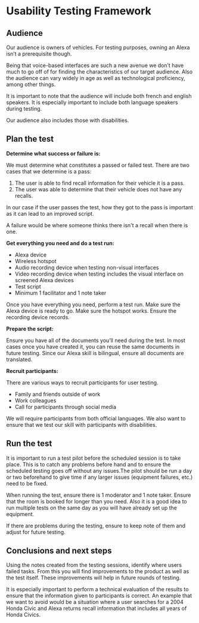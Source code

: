 # Usability Testing Framework

## Audience
Our audience is owners of vehicles. For testing purposes, owning an Alexa isn’t a prerequisite though. 

Being that voice-based interfaces are such a new avenue we don’t have much to go off of for finding the characteristics of our target audience. Also the audience can vary widely in age as well as technological proficiency, among other things. 

It is important to note that the audience will include both french and english speakers. It is especially important to include both language speakers during testing.

Our audience also includes those with disabilities.

## Plan the test
**Determine what success or failure is:**

We must determine what constitutes a passed or failed test. There are two cases that we determine is a pass:
1. The user is able to find recall information for their vehicle it is a pass. 
2. The user was able to determine that their vehicle does not have any recalls. 

In our case if the user passes the test, how they got to the pass is important as it can lead to an improved script.

A failure would be where someone thinks there isn't a recall when there is one. 

**Get everything you need and do a test run:**

* Alexa device
* Wireless hotspot 
* Audio recording device when testing non-visual interfaces
* Video recording device when testing includes the visual interface on screened Alexa devices
* Test script
* Minimum 1 facilitator and 1 note taker

Once you have everything you need, perform a test run. Make sure the Alexa device is ready to go. Make sure the hotspot works. Ensure the recording device records. 

**Prepare the script:**

Ensure you have all of the documents you’ll need during the test. In most cases once you have created it, you can reuse the same documents in future testing. 
Since our Alexa skill is bilingual, ensure all documents are translated. 

**Recruit participants:**

There are various ways to recruit participants for user testing. 
* Family and friends outside of work
* Work colleagues
* Call for participants through social media

We will require participants from both official languages. We also want to ensure that we test our skill with participants with disabilities.

## Run the test

It is important to run a test pilot before the scheduled session is to take place. This is to catch any problems before hand and to ensure the scheduled testing goes off without any issues.The pilot should be run a day or two beforehand to give time if any larger issues (equipment failures, etc.) need to be fixed. 

When running the test, ensure there is 1 moderator and 1 note taker. Ensure that the room is booked for longer than you need. Also it is a good idea to run multiple tests on the same day as you will have already set up the equipment. 

If there are problems during the testing, ensure to keep note of them and adjust for future testing.

## Conclusions and next steps
Using the notes created from the testing sessions, identify where users failed tasks. From this you will find improvements to the product as well as the test itself. These improvements will help in future rounds of testing. 

It is especially important to perform a technical evaluation of the results to ensure that the information given to participants is correct. An example that we want to avoid would be a situation where a user searches for a 2004 Honda Civic and Alexa returns recall information that includes all years of Honda Civics.
